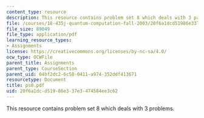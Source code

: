 ```yaml
---
content_type: resource
description: This resource contains problem set 8 which deals with 3 problems.
file: /courses/18-435j-quantum-computation-fall-2003/20f6a1dcd51986e337e3474584ee3c62_ps8.pdf
file_size: 89049
file_type: application/pdf
learning_resource_types:
- Assignments
license: https://creativecommons.org/licenses/by-nc-sa/4.0/
ocw_type: OCWFile
parent_title: Assignments
parent_type: CourseSection
parent_uid: 04bf2dc2-6c58-0411-a974-352ddf413671
resourcetype: Document
title: ps8.pdf
uid: 20f6a1dc-d519-86e3-37e3-474584ee3c62
---
```

This resource contains problem set 8 which deals with 3 problems.